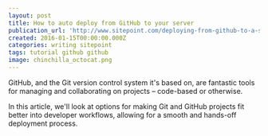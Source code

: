 ```yaml
---
layout: post
title: How to auto deploy from GitHub to your server
publication_url: 'http://www.sitepoint.com/deploying-from-github-to-a-server/'
created: 2016-01-15T00:00:00.000Z
categories: writing sitepoint
tags: tutorial github github
image: chinchilla_octocat.png
---
```


GitHub, and the Git version control system it's based on, are fantastic tools for managing and collaborating on projects – code-based or otherwise.

In this article, we'll look at options for making Git and GitHub projects fit better into developer workflows, allowing for a smooth and hands-off deployment process.
